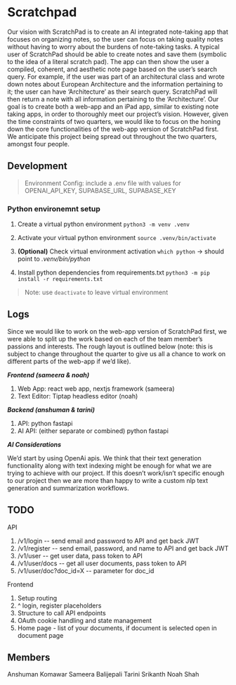 # Scratchpad
Our vision with ScratchPad is to create an AI integrated note-taking app that focuses on organizing notes, so the user can focus on taking quality notes without having to worry about the burdens of note-taking tasks. 
A typical user of ScratchPad should be able to create notes and save them (symbolic to the idea of a literal scratch pad). The app can then show the user a compiled, coherent, and aesthetic note page based on the user’s search query. For example, if the user was part of an architectural class and wrote down notes about European Architecture and the information pertaining to it; the user can have ‘Architecture’ as their search query. ScratchPad will then return a note with all information pertaining to the ‘Architecture’. 
Our goal is to create both a web-app and an iPad app, similar to existing note taking apps, in order to thoroughly meet our project’s vision. However, given the time constraints of two quarters, we would like to focus on the honing down the core functionalities of the web-app version of ScratchPad first. We anticipate this project being spread out throughout the two quarters, amongst four people.

## Development
> Environment Config: include a .env file with values for OPENAI_API_KEY, SUPABASE_URL, SUPABASE_KEY
### Python environemnt setup
1. Create a virtual python environment
```python3 -m venv .venv```

2. Activate your virtual python environment
```source .venv/bin/activate```

3. **(Optional)** Check virtual environment activation
```which python``` -> should point to *.venv/bin/python*

3. Install python dependencies from requirements.txt
```python3 -m pip install -r requirements.txt```

> Note: use `deactivate` to leave virtual environment

## Logs 
Since we would like to work on the web-app version of ScratchPad first, we were able to split up the work based on each of the team member’s passions and interests. The rough layout is outlined below (note: this is subject to change throughout the quarter to give us all a chance to work on different parts of the web-app if we’d like). 

***Frontend (sameera & noah)***

1. Web App: react web app, nextjs framework (sameera)
2. Text Editor: Tiptap headless editor (noah)

***Backend (anshuman & tarini)***

1. API: python fastapi 
2. AI API: (either separate or combined) python fastapi

***AI Considerations***

We’d start by using OpenAi apis. We think that their text generation functionality along with text indexing might be enough for what we are trying to achieve with our project. If this doesn’t work/isn’t specific enough to our project then we are more than happy to write a custom nlp text generation and summarization workflows.

## TODO

API
1. /v1/login -- send email and password to API and get back JWT 
2. /v1/register -- send email, password, and name to API and get back JWT
3. /v1/user -- get user data, pass token to API
4. /v1/user/docs -- get all user documents, pass token to API
5. /v1/user/doc?doc_id=X -- parameter for doc_id

Frontend
1. Setup routing
2. ^ login, register placeholders
3. Structure to call API endpoints
4. OAuth cookie handling and state management
5. Home page - list of your documents, if document is selected open in document page

## Members
Anshuman Komawar
Sameera Balijepali
Tarini Srikanth
Noah Shah
